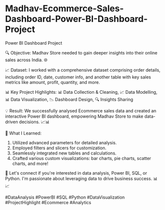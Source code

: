# Madhav-Ecommerce-Sales-Dashboard-Power-BI-Dashboard-Project
Power BI Dashboard Project

🔍 Objective: Madhav Store needed to gain deeper insights into their online sales across India. 🌐

📈 Dataset: I worked with a comprehensive dataset comprising order details, including order ID, date, customer info, and another table with key sales metrics like amount, profit, quantity, and more.

📊 Key Project Highlights: 📊 Data Collection & Cleaning, 📈 Data Modelling, 📊 Data Visualization, 📉 Dashboard Design, 🔍 Insights Sharing

💡 Result: We successfully analysed Ecommerce sales data and created an interactive Power BI dashboard, empowering Madhav Store to make data-driven decisions. 📈📊

🚀 What I Learned:
1. Utilized advanced parameters for detailed analysis.
2. Employed filters and slicers for customization.
3. Seamlessly integrated new tables and calculations.
4. Crafted various custom visualizations: bar charts, pie charts, scatter charts, and more!

🤝 Let's connect if you're interested in data analysis, Power BI, SQL, or Python. I'm passionate about leveraging data to drive business success. 📊📈

#DataAnalysis #PowerBI #SQL #Python #DataVisualization #ProjectHighlight #Ecommerce #Analytics
